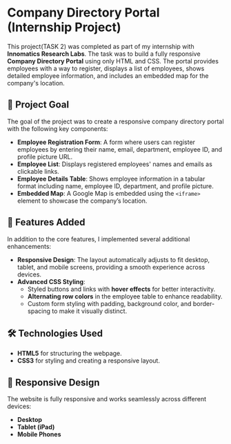 # Company Directory Portal (Internship Project)

This project(TASK 2) was completed as part of my internship with **Innomatics Research Labs**. 
The task was to build a fully responsive **Company Directory Portal** using only HTML and CSS. 
The portal provides employees with a way to register, displays a list of employees, shows detailed employee information, and 
includes an embedded map for the company's location.

## 📝 Project Goal

The goal of the project was to create a responsive company directory portal with the following key components:

- **Employee Registration Form**: A form where users can register employees by entering their name, email, department, employee ID, and profile picture URL.
- **Employee List**: Displays registered employees' names and emails as clickable links.
- **Employee Details Table**: Shows employee information in a tabular format including name, employee ID, department, and profile picture.
- **Embedded Map**: A Google Map is embedded using the `<iframe>` element to showcase the company’s location.

## 🚀 Features Added

In addition to the core features, I implemented several additional enhancements:

- **Responsive Design**: The layout automatically adjusts to fit desktop, tablet, and mobile screens, providing a smooth experience across devices.
- **Advanced CSS Styling**:
  - Styled buttons and links with **hover effects** for better interactivity.
  - **Alternating row colors** in the employee table to enhance readability.
  - Custom form styling with padding, background color, and border-spacing to make it visually distinct.

## 🛠️ Technologies Used

- **HTML5** for structuring the webpage.
- **CSS3** for styling and creating a responsive layout.


## 📱 Responsive Design

The website is fully responsive and works seamlessly across different devices:
- **Desktop**
- **Tablet (iPad)**
- **Mobile Phones**

